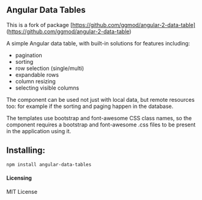 ## Angular Data Tables
This is a fork of package [https://github.com/ggmod/angular-2-data-table] (https://github.com/ggmod/angular-2-data-table)

A simple Angular data table, with built-in solutions for features including:

* pagination
* sorting
* row selection (single/multi)
* expandable rows
* column resizing
* selecting visible columns

The component can be used not just with local data, but remote resources too: for example if the sorting and paging happen in the database.

The templates use bootstrap and font-awesome CSS class names, so the component requires a bootstrap and font-awesome .css files to be present in the application using it.

## Installing:
`npm install angular-data-tables`


#### Licensing
MIT License
